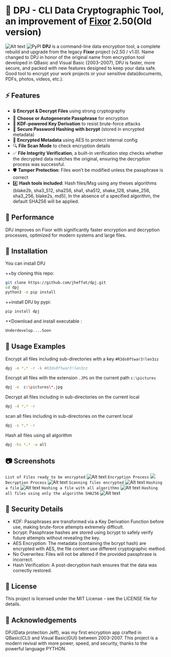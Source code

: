 # 🔐 DPJ - CLI Data Cryptographic Tool, an improvement of [Fixor](https://github.com/jheffat/-FiXOR) 2.50(Old version)

![Alt text](https://raw.githubusercontent.com/jheffat/-DPJ/main/scrnsht/intro.png)
![PyPI](https://img.shields.io/pypi/v/dpj)
**DPJ** is a command-line data encryption tool, a complete rebuild and upgrade from the legacy **Fixor** project (v2.50 / v1.0). Name changed to DPJ 
 in honor of the original name from encryption tool developed in QBasic and Visual Basic (2003–2007), DPJ is faster, more secure, and packed with new features designed to keep your data safe. Good tool to encrypt your work projects or your sensitive data(documents, PDFs, photos, videos, etc.).

## ⚡ Features

- 🔒 **Encrypt & Decrypt Files** using strong cryptography
- 🧠 **Choose or Autogenerate Passphrase** for encryption
- 🔐 **KDF-powered Key Derivation** to resist brute-force attacks
- 🧂 **Secure Password Hashing with bcrypt** (stored in encrypted metadata)
- 🧬 **Encrypted Metadata** using AES to protect internal config
- 🔍 **File Scan Mode** to check encryption details
- ✅ **File Integrity Verification**, a built-in verification step checks whether the decrypted data matches the original, ensuring the decryption process was successful.
- 🛡️ **Tamper Protection**: Files won’t be modified unless the passphrase is correct
- #️⃣ **Hash tools included**: Hash files/Msg using any theses algorithms (blake2b, sha3_512, sha256, sha1,  sha512, shake_128, shake_256, sha3_256, blake2s, md5), In the absence of a specified algorithm, the default SHA256 will be applied.
## 🚀 Performance

DPJ improves on Fixor with significantly faster encryption and decryption processes, optimized for modern systems and large files.

## 🔧 Installation

You can install DPJ 
  
  ++by cloning this repo:

```bash
git clone https://github.com/jheffat/dpj.git
cd dpj
python3 -m pip install
``` 
  ++install DPJ by pypi:
```bash
pip install dpj
```
  ++Download and install executable :
```bash
Underdevelop....Soon
```


## 🧪 Usage Examples
Encrypt all files including sub-directories with a key `#R3ds0ftwar3!len3zz`
```bash
dpj -e *.* -r -k #R3ds0ftwar3!len3zz    
```
Encrypt all files with the extension  `.JPG` on the current path `c:\pictures`
```bash
dpj -e  c:\pictures\*.jpg     
```
Decrypt all files including in sub-directories on the current local
```bash
dpj -d *.* -r  
```
scan all files including in sub-directories on the current local 
```bash
dpj -s *.* -r  
```
Hash all files using all algorithm 
```bash
dpj -hs *.* -a all
```
## 📷 Screenshots
`List of Files ready to be encrypted`
![Alt text](https://raw.githubusercontent.com/jheffat/-DPJ/main/scrnsht/List%20to%20encrypt.png)
`Encryption Process`
![](https://raw.githubusercontent.com/jheffat/-DPJ/main/scrnsht/Encrypting.png)
`Decryption Process`
![Alt text](https://raw.githubusercontent.com/jheffat/-DPJ/main/scrnsht/Decrypting.png)
`Scanning files encrypted`
![Alt text](https://raw.githubusercontent.com/jheffat/-DPJ/main/scrnsht/Scaning%20%20encrypted%20file.png)
`Hashing a file`
![Alt text](https://raw.githubusercontent.com/jheffat/-DPJ/main/scrnsht/hashing%20a%20file.png)
`Hashing a file with all algorithms`
![Alt text](https://raw.githubusercontent.com/jheffat/-DPJ/main/scrnsht/hashing%20a%20file%20with%20all.png)
`Hashing all files using only the algorithm SHA256`
![Alt text](https://raw.githubusercontent.com/jheffat/-DPJ/main/scrnsht/hashing%20all%20files.png)

## 🔐 Security Details

- KDF: Passphrases are transformed via a Key Derivation Function before use, making brute-force attempts extremely difficult.
- bcrypt: Passphrase hashes are stored using bcrypt to safely verify future attempts without revealing the key.
- AES Encryption: The metadata (containing the bcrypt hash) are encrypted with AES, the file content use different cryptographic method.
- No Overwrites: Files will not be altered if the provided passphrase is incorrect.
- Hash Verification: A post-decryption hash ensures that the data was correctly restored.

## 📜 License
This project is licensed under the MIT License - see the LICENSE file for details.

## 🙌 Acknowledgements
DPJ(Data protection Jeff), was my first encryption app crafted in QBasic(CLI) and Visual Basic(GUI) between 2003–2007. This project is a modern revival with more power, speed, and security, thanks to the powerful language PYTHON. 
